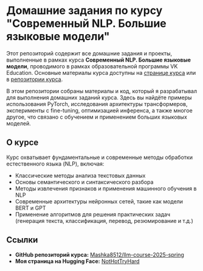 # Домашние задания по курсу "Современный NLP. Большие языковые модели"

Этот репозиторий содержит все домашние задания и проекты, выполненные в рамках курса **Современный NLP. Большие языковые модели**, проводимого в рамках образовательной программы VK Education. Основные материалы курса доступны на [странице курса]([https://github.com/Mashka8512/llm-course-2025-spring](https://education.vk.company/curriculum/program/discipline/2434/)) или в [репозитории курса]([https://github.com/Mashka8512/llm-course-2025-spring](https://github.com/Mashka8512/llm-course-2025-spring)).

В этом репозитории собраны материалы и код, который я разрабатывал для выполнения домашних заданий курса. Здесь вы найдёте примеры использования PyTorch, исследования архитектуры трансформеров, эксперименты с fine-tuning, оптимизацией инференса, а также многое другое, что связано с обучением и применением больших языковых моделей.

## О курсе

Курс охватывает фундаментальные и современные методы обработки естественного языка (NLP), включая:
- Классические методы анализа текстовых данных
- Основы семантического и синтаксического разбора
- Методы извлечения признаков и применения машинного обучения в NLP
- Современные архитектуры нейронных сетей, такие как модели BERT и GPT
- Применение алгоритмов для решения практических задач (генерация текста, классификация, перевод, резюмирование и т.д.)

## Ссылки

- **GitHub репозиторий курса:** [Mashka8512/llm-course-2025-spring](https://github.com/Mashka8512/llm-course-2025-spring)
- **Моя страница на Hugging Face:** [NotHotTryHard](https://huggingface.co/NotHotTryHard)
